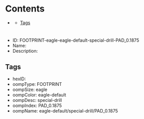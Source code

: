 



Contents
========

* [](#)
	* [Tags](#tags)

# 

- ID: FOOTPRINT-eagle-eagle-default-special-drill-PAD_0.1875
- Name: 
- Description: 

## Tags

- hexID: 
- oompType: FOOTPRINT
- oompSize: eagle
- oompColor: eagle-default
- oompDesc: special-drill
- oompIndex: PAD_0.1875
- oompName: eagle-default/special-drill/PAD_0.1875
